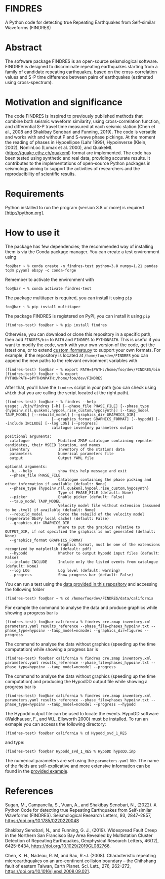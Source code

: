 # FINDRES
A Python code for detecting true Repeating Earthquakes from Self-similar Waveforms (FINDRES)

# Abstract
The software package FINDRES is an open-source seismological software. FINDRES is designed 
to discriminate repeating earthquakes starting from a family of candidate repeating earthquakes, 
based on the cross-correlation values and S-P time difference between pairs of earthquakes 
(estimated using cross-spectrum).

# Motivation and significance

The code FINDRES is inspired to previously published methods that combine both seismic waveform 
similarity, using cross-correlation function, and differential S-P travel time measured at each 
seismic station (Chen et al., 2008 and Shakibay Senobari and Funning, 2019). The code is versatile 
and works with and without P and S-wave phase pickings. At the moment the reading of phases in 
Hypoellipse (Lahr 1999), Hypoinverse (Klein, 2002), NonlinLoc (Lomax et al. 2000), 
and QuakeML (https://quake.ethz.ch/quakeml) format are implemented. The code has been tested using 
synthetic and real data, providing accurate results. It contributes to the implementations of open-source
Python packages in seismology aiming to support the activities of researchers and the reproducibility of scientific
results.

# Requirements

Python installed to run the program (version 3.8 or more) is required [http://python.org]. 

# How to use it

The package has few dependencies; the recommended way of installing them is via the Conda package manager. You can
create a test environment using

```console
foo@bar ~ % conda create -n findres-test python=3.8 numpy=1.21 pandas tqdm pyyaml obspy -c conda-forge
```

Remember to activate the environment with

```console
foo@bar ~ % conda activate findres-test
```

The package multitaper is required, you can install it using `pip`

```console
foo@bar ~ % pip install multitaper
```

The package FINDRES is registered on PyPi, you can install it using `pip`

```console
(findres-test) foo@bar ~ % pip install findres
```

Otherwise, you can download or clone this repository in a specific path, then add `FINDRES/bin` to `PATH` and `FINDRES` to `PYTHONPATH`. This is useful if you want to modify the code, work with your own version of the code, get the latest one, or to extend [custom_formats.py](findres/custom_formats.py) to support your own formats. For example, if the repository is located at `/home/foo/dev/FINDRES` you can append the new paths to the relevant environment variables with

```console
(findres-test) foo@bar ~ % export PATH=$PATH:/home/foo/dev/FINDRES/bin
(findres-test) foo@bar ~ % export PYTHONPATH=$PYTHONPATH:/home/foo/dev/FINDRES
```

After that, you'll have the `findres` script in your path (you can check using `which` that you are calling the script located at the right path).

```console
(findres-test) foo@bar ~ % findres --help
usage: ./bin/findres [-h] [--phase_file PHASE_FILE] [--phase_type {hypoinv,nll,quakeml,hypoel,rise_custom,hyposynth}] [--taup_model TAUP_MODEL] [--rebuild_model] [--graphics_dir GRAPHICS_DIR]
                     [--graphics_format GRAPHICS_FORMAT] [--hypodd] [--include INCLUDE] [--log LOG] [--progress]
                     catalogue inventory parameters output

positional arguments:
  catalogue             Modified ZMAP catalogue containing repeater candidates, their MSEED location, and names
  inventory             Inventory of the stations data
  parameters            Numerical parameters file
  output                Output YAML file

optional arguments:
  -h, --help            show this help message and exit
  --phase_file PHASE_FILE
                        Catalogue containing the phase picking and other information if available (default: None)
  --phase_type {hypoinv,nll,quakeml,hypoel,rise_custom,hyposynth}
                        Type of PHASE_FILE (default: None)
  --picker              Enable picker (default: False) 
  --taup_model TAUP_MODEL
                        Velocity model file without extension (assumed to be .tvel) if available (default: None)
  --rebuild_model       Force the rebuild of the velocity model (regenerate ObsPy local cache) (default: False)
  --graphics_dir GRAPHICS_DIR
                        Where to put the graphics relative to OUTPUT_DIR, if not specified the graphics is not generated (default: None)
  --graphics_format GRAPHICS_FORMAT
                        Graphics format, must be one of the extensions recognized by matplotlib (default: pdf)
  --hypodd              Whether to output hypodd input files (default: False)
  --include INCLUDE     Include only the listed events from catalogue (default: None)
  --log LOG             Log level (default: warning)
  --progress            Show progress bar (default: False)
```

You can run a test using the [data provided in this repository](data/california) and accessing the following folder 

```console
(findres-test) foo@bar ~ % cd /home/foo/dev/FINDRES/data/california
```

For example the command to analyse the
data and produce graphics while showing a progress bar is

```console
(findres-test) foo@bar california % findres cre.zmap inventory.xml parameters.yaml results_reference --phase_file=phases_hypoinv.txt --phase_type=hypoinv --taup_model=ncmodel --graphics_dir=figures --progress
```

The command to analyse the
data without graphics (speeding up the time computation) while showing a progress bar is

```console
(findres-test) foo@bar california % findres cre.zmap inventory.xml parameters.yaml results_reference --phase_file=phases_hypoinv.txt --phase_type=hypoinv --taup_model=ncmodel --progress
```

The command to analyse the
data without graphics (speeding up the time computation) and producing the HypodDD output file while showing a progress bar is

```console
(findres-test) foo@bar california % findres cre.zmap inventory.xml parameters.yaml results_reference --phase_file=phases_hypoinv.txt --phase_type=hypoinv --taup_model=ncmodel --progress --hypodd
```

The Hypodd output file can be used to locate the events. HypoDD software (Waldhauser, F., and W.L. Ellsworth 2000) must be installed.
To run an exmaple you can accesss the following directory:

```console
(findres-test) foo@bar california % cd Hypodd_svd_1_RES
```
and type:

```console
(findres-test) foo@bar Hypodd_svd_1_RES % HypoDD hypoDD.inp
```

The numerical parameters are set using the `parameters.yaml` file. The name of the fields are self-explicative and more
extensive information can be found in the [provided example](data/california/parameters.yaml).

# References

Sugan, M., Campanella, S., Vuan, A., and Shakibay Senobari, N., (2022). A Python Code for detecting true Repeating Earthquakes
from Self-similar Waveforms (FINDRES). Seismological Research Letters, 93, 2847–2857, https://doi.org/10.1785/0220220048

Shakibay Senobari, N., and Funning, G. J., (2019). Widespread Fault Creep in the Northern San Francisco Bay Area Revealed by
Multistation Cluster Detection of Repeating Earthquakes, Geophysical Research Letters, 46(12),
6425-6434, https://doi.org/10.1029/2019GL082766.

Chen, K. H., Nadeau, R. M, and Rau, R.-J. (2008). Characteristic repeating microearthquakes on an arc-continent
collision boundary – the Chihshang fault of eastern Taiwan, Earth Planet. Sci. Lett., 276,
262–272, https://doi.org/10.1016/j.epsl.2008.09.021.

